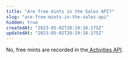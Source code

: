 ```yaml
---
title: "Are free mints in the Sales API?"
slug: "are-free-mints-in-the-sales-api"
hidden: true
createdAt: "2023-05-02T20:19:18.175Z"
updatedAt: "2023-05-02T20:19:18.175Z"
---
```

No, free mints are recorded in the[ Activities API](/reference/activity).